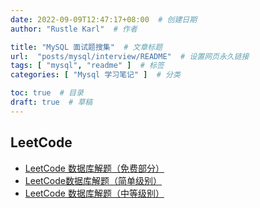 ```yaml
---
date: 2022-09-09T12:47:17+08:00  # 创建日期
author: "Rustle Karl"  # 作者

title: "MySQL 面试题搜集"  # 文章标题
url:  "posts/mysql/interview/README"  # 设置网页永久链接
tags: [ "mysql", "readme" ]  # 标签
categories: [ "Mysql 学习笔记" ]  # 分类

toc: true  # 目录
draft: true  # 草稿
---
```


## LeetCode

- [LeetCode 数据库解题（免费部分）](leetcode/free.md)
- [LeetCode数据库解题（简单级别）](leetcode/easy.md)
- [LeetCode 数据库解题（中等级别）](leetcode/medium.md)
